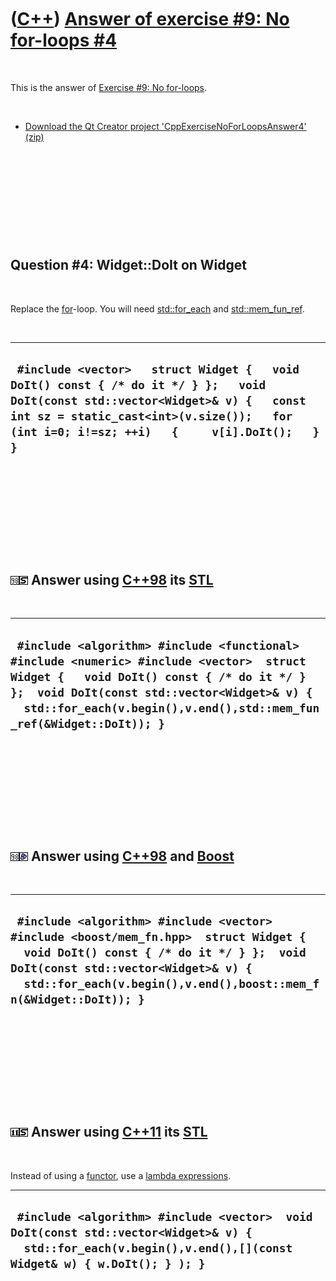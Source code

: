 
 

 

 

 

 

([C++](Cpp.md)) [Answer of exercise \#9: No for-loops \#4](CppExerciseNoForLoopsAnswer4.md)
=============================================================================================

 

This is the answer of [Exercise \#9: No
for-loops](CppExerciseNoForLoops.md).

 

-   [Download the Qt Creator project
    'CppExerciseNoForLoopsAnswer4' (zip)](CppExerciseNoForLoopsAnswer4.zip)

 

 

 

 

 

Question \#4: Widget::DoIt on Widget
------------------------------------

 

Replace the [for](CppFor.md)-loop. You will need
[std::for\_each](CppStdFor_each.md) and
[std::mem\_fun\_ref](CppStdMem_fun_ref.md).

 

  -------------------------------------------------------------------------------------------------------------------------------------------------------------------------------------------------------------------------------
  ` #include <vector>   struct Widget {   void DoIt() const { /* do it */ } };   void DoIt(const std::vector<Widget>& v) {   const int sz = static_cast<int>(v.size());   for (int i=0; i!=sz; ++i)   {     v[i].DoIt();   } }`
  -------------------------------------------------------------------------------------------------------------------------------------------------------------------------------------------------------------------------------

 

 

 

 

 

![C++98](PicCpp98.png)![STL](PicStl.png) Answer using [C++98](Cpp98.md) its [STL](CppStl.md)
----------------------------------------------------------------------------------------------

 

  -------------------------------------------------------------------------------------------------------------------------------------------------------------------------------------------------------------------------------------------------------------
  ` #include <algorithm> #include <functional> #include <numeric> #include <vector>  struct Widget {   void DoIt() const { /* do it */ } };  void DoIt(const std::vector<Widget>& v) {   std::for_each(v.begin(),v.end(),std::mem_fun_ref(&Widget::DoIt)); }`
  -------------------------------------------------------------------------------------------------------------------------------------------------------------------------------------------------------------------------------------------------------------

 

 

 

 

 

![C++98](PicCpp98.png)![Boost](PicBoost.png) Answer using [C++98](Cpp98.md) and [Boost](CppBoost.md)
------------------------------------------------------------------------------------------------------

 

  ---------------------------------------------------------------------------------------------------------------------------------------------------------------------------------------------------------------------------------------------
  ` #include <algorithm> #include <vector> #include <boost/mem_fn.hpp>  struct Widget {   void DoIt() const { /* do it */ } };  void DoIt(const std::vector<Widget>& v) {   std::for_each(v.begin(),v.end(),boost::mem_fn(&Widget::DoIt)); }`
  ---------------------------------------------------------------------------------------------------------------------------------------------------------------------------------------------------------------------------------------------

 

 

 

 

 

![C++11](PicCpp11.png)![STL](PicStl.png) Answer using [C++11](Cpp11.md) its [STL](CppStl.md)
----------------------------------------------------------------------------------------------

 

Instead of using a [functor](CppFunctor.md), use a [lambda
expressions](CppLambdaExpression.md).

  ---------------------------------------------------------------------------------------------------------------------------------------------------------------
  ` #include <algorithm> #include <vector>  void DoIt(const std::vector<Widget>& v) {   std::for_each(v.begin(),v.end(),[](const Widget& w) { w.DoIt(); } ); }`
  ---------------------------------------------------------------------------------------------------------------------------------------------------------------

 

 

 

 

 

 


